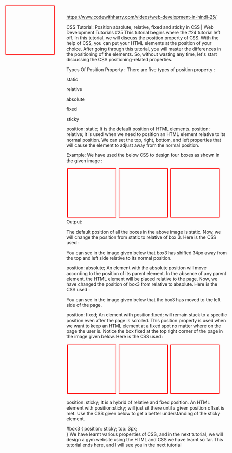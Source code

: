 https://www.codewithharry.com/videos/web-development-in-hindi-25/


CSS Tutorial: Position absolute, relative, fixed and sticky in CSS | Web Development Tutorials #25
This tutorial begins where the #24 tutorial left off. In this tutorial, we will discuss the position property of CSS. With the help of CSS, you can put your HTML elements at the position of your choice. After going through this tutorial, you will master the differences in the positioning of the elements. So, without wasting any time, let's start discussing the CSS positioning-related properties.

Types Of Position Property :
There are five types of position property :

static

relative

absolute

fixed

sticky

position: static;
It is the default position of HTML elements.
position: relative;
It is used when we need to position an HTML element relative to its normal position.
We can set the top, right, bottom, and left properties that will cause the element to adjust away from the normal position.

Example: We have used the below CSS to design four boxes as shown in the given image :

<!DOCTYPE html>
<html lang="en">
<head>
    <meta charset="UTF-8">
    <meta name="viewport" content="width=device-width, initial-scale=1.0">
    <title>CSS Position Tutorial</title>
    <style>
        .box{
            border: 2px solid red;
            display: inline-block;
            width: 150px;
            height: 150px;
            margin: 2px;
        }
    </style>
</head>
<body>
    <div class="box" id="box1"></div>
    <div class="box" id="box2"></div>
    <div class="box" id="box3"></div>
    <div class="box" id="box4"></div>
</body>

</html>
Output: 



The default position of all the boxes in the above image is static. Now, we will change the position from static to relative of box 3. Here is the CSS used :

 <style>
        .box {
            border: 2px solid red;
            display: inline-block;
            width: 150px;
            height: 150px;
            margin: 2px;
        }
        #box3 {
            position: relative;
            top: 34px;
            left: 34px;       
 }
</style>
You can see in the image given below that box3 has shifted 34px away from the top and left side relative to its normal position.



position: absolute;
An element with the absolute position will move according to the position of its parent element.
In the absence of any parent element, the HTML element will be placed relative to the page.
Now, we have changed the position of box3 from relative to absolute. Here is the CSS used :




  <style>
        .box {
            border: 2px solid red;
            display: inline-block;
            width: 150px;
            height: 150px;
            margin: 2px;
        }
        #box3 {
            position: absolute;
            top: 34px;
            left: 34px;        
            }
        .container{
            border: 2px solid black;
            background-color: khaki;
            height: 3444px;
        }
    </style>

You can see in the image given below that the box3 has moved to the left side of the page. 






position: fixed;
An element with position:fixed; will remain stuck to a specific position even after the page is scrolled.
This position property is used when we want to keep an HTML element at a fixed spot no matter where on the page the user is.
Notice the box fixed at the top right corner of the page in the image given below. Here is the CSS used :
<!DOCTYPE html>

<html lang="en">

<head>
    <meta charset="UTF-8">
    <meta name="viewport" content="width=device-width, initial-scale=1.0">
    <title>Fixed Position In CSS</title>
    <style>
        .box{
            border: 2px solid red;
            display: inline-block;
            width: 150px;
            height: 150px;
            margin: 2px;
        }
        #box3{
            position: fixed;
            right: 4px;
        }
    </style>
</head>
<body>
    <div class="box" id="box1"></div>
    <div class="box" id="box2"></div>
    <div class="box" id="box3"></div>
    <div class="box" id="box4"></div>
</body>
</html>



position: sticky;
It is a hybrid of relative and fixed position.
An HTML element with position:sticky; will just sit there until a given position offset is met.
Use the CSS given below to get a better understanding of the sticky element.

 #box3 {
        position: sticky;
        top: 3px;  
            }
 We have learnt various properties of CSS, and in the next tutorial, we will design a gym website using the HTML and CSS we have learnt so far. This tutorial ends here, and I will see you in the next tutorial